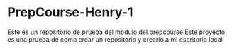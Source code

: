# PrepCourse-Henry-1
Este es un repositorio de prueba del modulo del prepcourse
Este proyecto es una prueba de como crear un repositorio y crearlo a mi escritorio local
